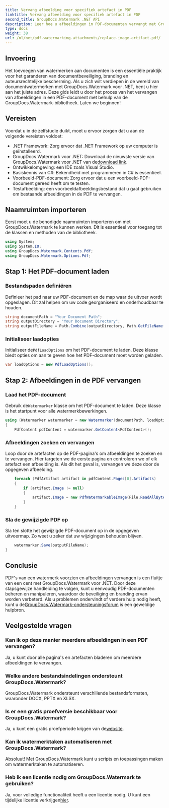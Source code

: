```yaml
---
title: Vervang afbeelding voor specifiek artefact in PDF
linktitle: Vervang afbeelding voor specifiek artefact in PDF
second_title: GroupDocs.Watermark .NET API
description: Leer hoe u afbeeldingen in PDF-documenten vervangt met GroupDocs.Watermark voor .NET met deze uitgebreide, stapsgewijze zelfstudie.
type: docs
weight: 38
url: /nl/net/pdf-watermarking-attachments/replace-image-artifact-pdf/
---
```

## Invoering
Het toevoegen van watermerken aan documenten is een essentiële praktijk voor het garanderen van documentbeveiliging, branding en auteursrechtelijke bescherming. Als u zich wilt verdiepen in de wereld van documentwatermerken met GroupDocs.Watermark voor .NET, bent u hier aan het juiste adres. Deze gids leidt u door het proces van het vervangen van afbeeldingen in een PDF-document met behulp van de GroupDocs.Watermark-bibliotheek. Laten we beginnen!
## Vereisten
Voordat u in de zelfstudie duikt, moet u ervoor zorgen dat u aan de volgende vereisten voldoet:
- .NET Framework: Zorg ervoor dat .NET Framework op uw computer is geïnstalleerd.
-  GroupDocs.Watermark voor .NET: Download de nieuwste versie van GroupDocs.Watermark voor .NET van de[download link](https://releases.groupdocs.com/Watermark/net/).
- Ontwikkelomgeving: een IDE zoals Visual Studio.
- Basiskennis van C#: Bekendheid met programmeren in C# is essentieel.
- Voorbeeld-PDF-document: Zorg ervoor dat u een voorbeeld-PDF-document gereed heeft om te testen.
- Testafbeelding: een voorbeeldafbeeldingsbestand dat u gaat gebruiken om bestaande afbeeldingen in de PDF te vervangen.
## Naamruimten importeren
Eerst moet u de benodigde naamruimten importeren om met GroupDocs.Watermark te kunnen werken. Dit is essentieel voor toegang tot de klassen en methoden van de bibliotheek.
```csharp
using System;
using System.IO;
using GroupDocs.Watermark.Contents.Pdf;
using GroupDocs.Watermark.Options.Pdf;
```

## Stap 1: Het PDF-document laden
### Bestandspaden definiëren
Definieer het pad naar uw PDF-document en de map waar de uitvoer wordt opgeslagen. Dit zal helpen om uw code georganiseerd en onderhoudbaar te houden.
```csharp
string documentPath = "Your Document Path";
string outputDirectory = "Your Document Directory";
string outputFileName = Path.Combine(outputDirectory, Path.GetFileName(documentPath));
```
### Initialiseer laadopties
 Initialiseer de`PdfLoadOptions` om het PDF-document te laden. Deze klasse biedt opties om aan te geven hoe het PDF-document moet worden geladen.
```csharp
var loadOptions = new PdfLoadOptions();
```
## Stap 2: Afbeeldingen in de PDF vervangen
### Laad het PDF-document
 Gebruik de`Watermarker` klasse om het PDF-document te laden. Deze klasse is het startpunt voor alle watermerkbewerkingen.
```csharp
using (Watermarker watermarker = new Watermarker(documentPath, loadOptions))
{
    PdfContent pdfContent = watermarker.GetContent<PdfContent>();
```
### Afbeeldingen zoeken en vervangen
Loop door de artefacten op de PDF-pagina's om afbeeldingen te zoeken en te vervangen. Hier targeten we de eerste pagina en controleren we of elk artefact een afbeelding is. Als dit het geval is, vervangen we deze door de opgegeven afbeelding.
```csharp
    foreach (PdfArtifact artifact in pdfContent.Pages[0].Artifacts)
    {
        if (artifact.Image != null)
        {
            artifact.Image = new PdfWatermarkableImage(File.ReadAllBytes("Your Image Path"));
        }
    }
```
### Sla de gewijzigde PDF op
Sla ten slotte het gewijzigde PDF-document op in de opgegeven uitvoermap. Zo weet u zeker dat uw wijzigingen behouden blijven.
```csharp
    watermarker.Save(outputFileName);
}
```

## Conclusie
 PDF's van een watermerk voorzien en afbeeldingen vervangen is een fluitje van een cent met GroupDocs.Watermark voor .NET. Door deze stapsgewijze handleiding te volgen, kunt u eenvoudig PDF-documenten beheren en manipuleren, waardoor de beveiliging en branding ervan worden verbeterd. Als u problemen ondervindt of verdere hulp nodig heeft, kunt u de[GroupDocs.Watermark-ondersteuningsforum](https://forum.groupdocs.com/c/watermark/19) is een geweldige hulpbron.
## Veelgestelde vragen
### Kan ik op deze manier meerdere afbeeldingen in een PDF vervangen?
Ja, u kunt door alle pagina's en artefacten bladeren om meerdere afbeeldingen te vervangen.
### Welke andere bestandsindelingen ondersteunt GroupDocs.Watermark?
GroupDocs.Watermark ondersteunt verschillende bestandsformaten, waaronder DOCX, PPTX en XLSX.
### Is er een gratis proefversie beschikbaar voor GroupDocs.Watermark?
 Ja, u kunt een gratis proefperiode krijgen van de[website](https://releases.groupdocs.com/).
### Kan ik watermerktaken automatiseren met GroupDocs.Watermark?
Absoluut! Met GroupDocs.Watermark kunt u scripts en toepassingen maken om watermerktaken te automatiseren.
### Heb ik een licentie nodig om GroupDocs.Watermark te gebruiken?
 Ja, voor volledige functionaliteit heeft u een licentie nodig. U kunt een tijdelijke licentie verkrijgen[hier](https://purchase.groupdocs.com/temporary-license/).